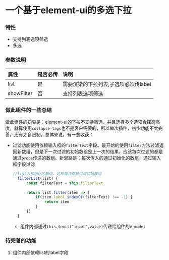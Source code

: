 # 一个基于element-ui的多选下拉
### 特性
- 支持列表选项筛选
- 多选
  

### 参数说明
|属性|是否必传|说明|
|:--|:--|:--|
|list|是|需要渲染的下拉列表,子选项必须传label|
|showFilter|否|支持列表选项筛选|

### 做此组件的一些总结
做此组件的初衷是：element-ui的下拉不支持筛选，并且选择多个选项会撑高高度，就算使用`collapse-tags`也不是客户需要的，所以做次插件，初步功能不太完善，还有太多限制。总体来说，有一些收获：

- 过滤功能使用依赖输入框的`filterText`字段。最开始的使用`filter`方法过滤返回新数组，但是下一次过滤的初始数组是上一次的结果，应该每次过滤的都是通过`props`传递的数组。新思路是：每次传入的通过初始化的数组，通过输入框字段过滤
  ```javascript
  //list为初始化的数组，这样每次都是过滤初始数组
    filterList(list) {
        const filterText = this.filterText
        
        return list.filter(item => {
            if(item.label.indexOf(filterText) !== -1) {
                return item
            }
        })
    }
  ```
  - 组件内部通过`this.$emit("input",value)`传递给组件的`v-model`

### 待完善的功能
1. 组件内部依赖list的label字段